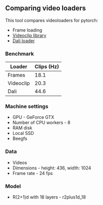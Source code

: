 ## Comparing video loaders
This tool compares videoloaders for pytorch:
* Frame loading
* [Videoclip library](https://github.com/pytorch/vision/blob/master/torchvision/datasets/video_utils.py)
* [Dali loader](https://docs.nvidia.com/deeplearning/sdk/dali-developer-guide/docs/examples/pytorch/pytorch-basic_example.html)

### Benchmark
| Loader | Clips (Hz) |
| ------ | ---------- |
| Frames | 18.1          |
| Videoclip |  20.3      |
| Dali | 44.6 |

### Machine settings
* GPU - GeForce GTX
* Number of CPU workers - 8
* RAM disk
* Local SSD
* Beegfs

### Data
* Videos
* Dimensions - height: 436, width: 1024 
* Frame rate - 24  fps

### Model
* R(2+1)d with 18 layers - r2plus1d_18
